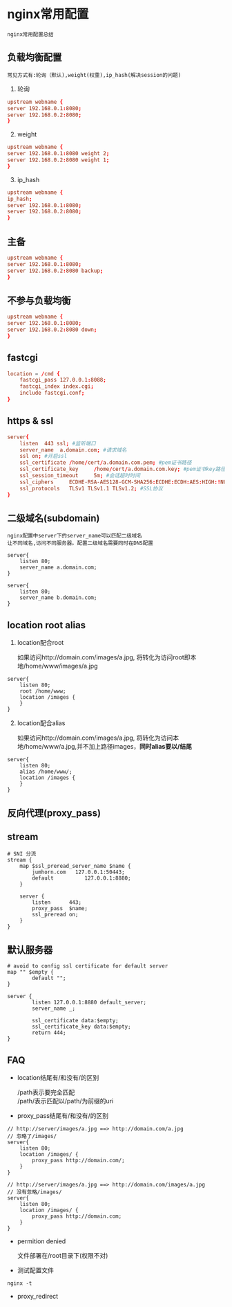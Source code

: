 # nginx常用配置

	nginx常用配置总结

## 负载均衡配置

	常见方式有:轮询（默认),weight(权重),ip_hash(解决session的问题)

1. 轮询
```conf
upstream webname {
server 192.168.0.1:8080;
server 192.168.0.2:8080;
}
```

2. weight
```conf
upstream webname {
server 192.168.0.1:8080 weight 2;
server 192.168.0.2:8080 weight 1;
}
```

3. ip_hash
```conf
upstream webname {
ip_hash;
server 192.168.0.1:8080;
server 192.168.0.2:8080;
}
```

## 主备
```conf
upstream webname {
server 192.168.0.1:8080;
server 192.168.0.2:8080 backup;
}
```

## 不参与负载均衡
```conf
upstream webname {
server 192.168.0.1:8080;
server 192.168.0.2:8080 down;
}
```

## fastcgi
```conf
location = /cmd {
	fastcgi_pass 127.0.0.1:8088;
	fastcgi_index index.cgi;
	include fastcgi.conf;
}
```

## https & ssl
```conf
server{
	listen  443 ssl; #监听端口
	server_name  a.domain.com; #请求域名
	ssl on; #开启ssl
	ssl_certificate /home/cert/a.domain.com.pem; #pem证书路径
	ssl_certificate_key     /home/cert/a.domain.com.key; #pem证书key路径
	ssl_session_timeout     5m; #会话超时时间
	ssl_ciphers     ECDHE-RSA-AES128-GCM-SHA256:ECDHE:ECDH:AES:HIGH:!NULL:!aNULL:!MD5:!ADH:!RC4; #加密算法
	ssl_protocols   TLSv1 TLSv1.1 TLSv1.2; #SSL协议
}
```

## 二级域名(subdomain)

	nginx配置中server下的server_name可以匹配二级域名
	让不同域名,访问不同服务器。配置二级域名需要同时在DNS配置
```config
server{
	listen 80;
	server_name a.domain.com;
}

server{
	listen 80;
	server_name b.domain.com;
}
```

## location root alias

1. location配合root

	如果访问http://domain.com/images/a.jpg,
	将转化为访问root即本地/home/www/images/a.jpg
```config
server{
	listen 80;
	root /home/www;
	location /images {
	}
}
```

2. location配合alias

	如果访问http://domain.com/images/a.jpg,
	将转化为访问本地/home/www/a.jpg,并不加上路径images，**同时alias要以/结尾**
```config
server{
	listen 80;
	alias /home/www/;
	location /images {
	}
}
```

## 反向代理(proxy_pass)

## stream
```config
# SNI 分流
stream {
	map $ssl_preread_server_name $name {
		jumhorn.com   127.0.0.1:50443;
		default          127.0.0.1:8880;
	}

	server {
		listen      443;
		proxy_pass  $name;
		ssl_preread on;
	}
}
```

## 默认服务器
```config
# avoid to config ssl certificate for default server
map "" $empty {
        default "";
}

server {
        listen 127.0.0.1:8880 default_server;
        server_name _;

        ssl_certificate data:$empty;
        ssl_certificate_key data:$empty;
        return 444;
}
```

## FAQ
* location结尾有/和没有/的区别

	/path表示要完全匹配 \
	/path/表示匹配以/path/为前缀的uri

* proxy_pass结尾有/和没有/的区别
```config
// http://server/images/a.jpg ==> http://domain.com/a.jpg
// 忽略了/images/
server{
	listen 80;
	location /images/ {
		proxy_pass http://domain.com/;
	}
}

// http://server/images/a.jpg ==> http://domain.com/images/a.jpg
// 没有忽略/images/
server{
	listen 80;
	location /images/ {
		proxy_pass http://domain.com;
	}
}
```
* permition denied

	文件部署在/root目录下(权限不对)

* 测试配置文件
```shell
nginx -t
```

* proxy_redirect
